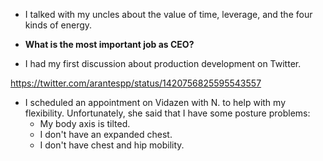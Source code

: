- I talked with my uncles about the value of time, leverage, and the four kinds of energy.

- **What is the most important job as CEO?**

- I had my first discussion about production development on Twitter.

https://twitter.com/arantespp/status/1420756825595543557

- I scheduled an appointment on Vidazen with N. to help with my flexibility. Unfortunately, she said that I have some posture problems:
  - My body axis is tilted.
  - I don't have an expanded chest.
  - I don't have chest and hip mobility.
